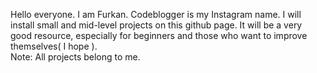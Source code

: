 Hello everyone. I am Furkan. Codeblogger is my Instagram name. I will install small and mid-level projects
on this github page. It will be a very good resource, especially for beginners and those who want to improve 
themselves( I hope ). <br>
Note: All projects belong to me. 
